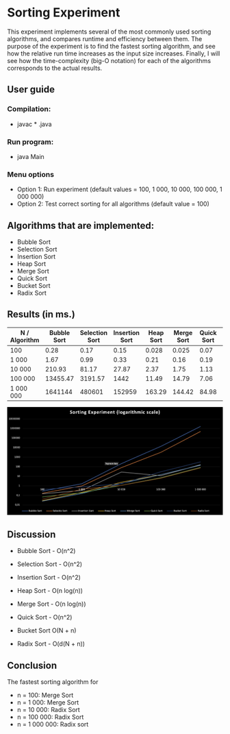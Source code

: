 # Sorting Experiment
This experiment implements several of the most commonly used sorting algorithms, and compares runtime and efficiency between them. The purpose of the experiment is to find the fastest sorting algorithm, and see how the relative run time increases as the input size increases. Finally, I will see how the time-complexity (big-O notation) for each of the algorithms corresponds to the actual results.

## User guide

### Compilation:
 - javac * .java

### Run program:
 - java Main

### Menu options
 - Option 1: Run experiment (default values = 100, 1 000, 10 000, 100 000, 1 000 000)
 - Option 2: Test correct sorting for all algorithms (default value = 100)

## Algorithms that are implemented:
  - Bubble Sort
  - Selection Sort
  - Insertion Sort
  - Heap Sort
  - Merge Sort
  - Quick Sort
  - Bucket Sort
  - Radix Sort

## Results (in ms.)
| N / Algorithm | Bubble Sort | Selection Sort | Insertion Sort | Heap Sort | Merge Sort | Quick Sort | Bucket Sort | Radix Sort |
|---------------|-------------|----------------|----------------|-----------|------------|------------|-------------|------------|
| 100           | 0.28        | 0.17           | 0.15           | 0.028     | 0.025      | 0.07       | 0.42        | 0.04       |
| 1 000         | 1.67        | 0.99           | 0.33           | 0.21      | 0.16       | 0.19       | 0.80        | 0.46       |
| 10 000        | 210.93      | 81.17          | 27.87          | 2.37      | 1.75       | 1.13       | 1.66        | 1.11       |
| 100 000       | 13455.47    | 3191.57        | 1442           | 11.49     | 14.79      | 7.06       | 29.68       | 6.29       |
| 1 000 000     | 1641144     | 480601         | 152959         | 163.29    | 144.42     | 84.98      | 320.31      | 75.62      |


![Results](https://github.com/sverrbb/sorting-experiment/blob/main/Results.png)


## Discussion
- Bubble Sort - O(n^2)

- Selection Sort - O(n^2)

- Insertion Sort - O(n^2)

- Heap Sort - O(n log(n))

- Merge Sort - O(n log(n))

- Quick Sort - O(n^2)

- Bucket Sort O(N + n)

- Radix Sort - O(d(N + n))

## Conclusion
The fastest sorting algorithm for
 - n = 100: Merge Sort
 - n = 1 000: Merge Sort
 - n = 10 000: Radix Sort
 - n = 100 000: Radix Sort
 - n = 1 000 000: Radix sort

